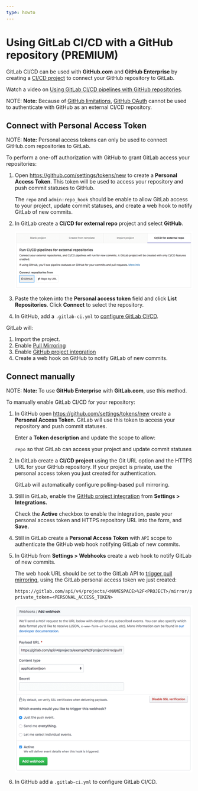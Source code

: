```yaml
---
type: howto
---
```


# Using GitLab CI/CD with a GitHub repository **(PREMIUM)**

GitLab CI/CD can be used with **GitHub.com** and **GitHub Enterprise** by
creating a [CI/CD project](index.md) to connect your GitHub repository to
GitLab.

<i class="fa fa-youtube-play youtube" aria-hidden="true"></i>
Watch a video on [Using GitLab CI/CD pipelines with GitHub repositories](https://www.youtube.com/watch?v=qgl3F2j-1cI).

NOTE: **Note:**
Because of [GitHub limitations](https://gitlab.com/gitlab-org/gitlab/issues/9147),
[GitHub OAuth](../../integration/github.md#enabling-github-oauth)
cannot be used to authenticate with GitHub as an external CI/CD repository.

## Connect with Personal Access Token

NOTE: **Note:**
Personal access tokens can only be used to connect GitHub.com
repositories to GitLab.

To perform a one-off authorization with GitHub to grant GitLab access your
repositories:

1. Open <https://github.com/settings/tokens/new> to create a **Personal Access
   Token**. This token will be used to access your repository and push commit
   statuses to GitHub.

   The `repo` and `admin:repo_hook` should be enable to allow GitLab access to
   your project, update commit statuses, and create a web hook to notify
   GitLab of new commits.

1. In GitLab create a **CI/CD for external repo** project and select
   **GitHub**.

   ![Create project](img/github_omniauth.png)

1. Paste the token into the **Personal access token** field and click **List
   Repositories**. Click **Connect** to select the repository.

1. In GitHub, add a `.gitlab-ci.yml` to [configure GitLab CI/CD](../quick_start/README.md).

GitLab will:

1. Import the project.
1. Enable [Pull Mirroring](../../user/project/repository/repository_mirroring.md#pulling-from-a-remote-repository-starter)
1. Enable [GitHub project integration](../../user/project/integrations/github.md)
1. Create a web hook on GitHub to notify GitLab of new commits.

## Connect manually

NOTE: **Note:**
To use **GitHub Enterprise** with **GitLab.com**, use this method.

To manually enable GitLab CI/CD for your repository:

1. In GitHub open <https://github.com/settings/tokens/new> create a **Personal
   Access Token.** GitLab will use this token to access your repository and
   push commit statuses.

   Enter a **Token description** and update the scope to allow:

   `repo` so that GitLab can access your project and update commit statuses

1. In GitLab create a **CI/CD project** using the Git URL option and the HTTPS
   URL for your GitHub repository. If your project is private, use the personal
   access token you just created for authentication.

   GitLab will automatically configure polling-based pull mirroring.

1. Still in GitLab, enable the [GitHub project integration](../../user/project/integrations/github.md)
   from **Settings > Integrations.**

   Check the **Active** checkbox to enable the integration, paste your
   personal access token and HTTPS repository URL into the form, and **Save.**

1. Still in GitLab create a **Personal Access Token** with `API` scope to
   authenticate the GitHub web hook notifying GitLab of new commits.

1. In GitHub from **Settings > Webhooks** create a web hook to notify GitLab of
   new commits.

   The web hook URL should be set to the GitLab API to
   [trigger pull mirroring](../../api/projects.md#start-the-pull-mirroring-process-for-a-project-starter),
   using the GitLab personal access token we just created:

   ```plaintext
   https://gitlab.com/api/v4/projects/<NAMESPACE>%2F<PROJECT>/mirror/pull?private_token=<PERSONAL_ACCESS_TOKEN>
   ```

   ![Create web hook](img/github_push_webhook.png)

1. In GitHub add a `.gitlab-ci.yml` to configure GitLab CI/CD.

<!-- ## Troubleshooting

Include any troubleshooting steps that you can foresee. If you know beforehand what issues
one might have when setting this up, or when something is changed, or on upgrading, it's
important to describe those, too. Think of things that may go wrong and include them here.
This is important to minimize requests for support, and to avoid doc comments with
questions that you know someone might ask.

Each scenario can be a third-level heading, e.g. `### Getting error message X`.
If you have none to add when creating a doc, leave this section in place
but commented out to help encourage others to add to it in the future. -->

